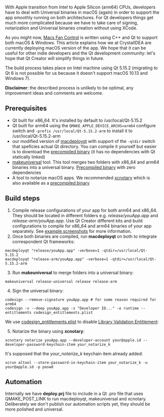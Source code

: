 With Apple transition from Intel to Apple Silicon (arm64) CPUs, developers have to deal with Universal binaries in macOS (again) in order to support the app smoothly running on both architectures. For Qt developers things get much more complicated because we have to take care of signing, notarization and Universal binaries creation without using XCode.

As you might now, [Macs Fan Control](https://crystalidea.com/macs-fan-control) is written using C++ and Qt to support both macOS & Windows. This article explains how we at CrystalIDEA are currently deploying macOS version of the app. We hope that it can be useful for other indie developers and the Qt development community: let's hope that Qt Creator will simplify things in future.

The build process takes place on Intel machine using Qt 5.15.2 (migrating to Qt 6 is not possible for us because it doesn't support macOS 10.13 and Windows 7). 

**Disclaimer**: the described process is unlikely to be optimal, any improvement ideas and comments are welcome.

## Prerequisites

- Qt built for x86_64. It's installed by default to /usr/local/Qt-5.15.2
- Qt built for arm64 using the `QMAKE_APPLE_DEVICE_ARCHS=arm64` configure switch and `-prefix /usr/local/Qt-5.15.2-arm` to install it to /usr/local/Qt-5.15.2-arm
- our modified version of [macdeployqt](macdeployqt_src) with support of the `-qtdir` switch that speficies actual Qt directory. You can compile it yourself but easier is to download the [precompiled binary](bin/macdeployqt) (it has no dependencies with Qt statically linked)
- [makeuniversal](https://github.com/nedrysoft/makeuniversal) tool. This tool merges two folders with  x86_64 and arm64 binaries into a universal binary. [Precompiled binary](bin/makeuniversal) with zero dependencies
- A tool to notarize macOS apps. We recommended [xcnotary](https://github.com/akeru-inc/xcnotary) which is also available as a [precompiled binary](bin/xcnotary)

## Build steps

1. Compile release configurations of your app for both arm64 and x86_64. They should be located in different folders e.g. *release/youApp.app* and *release-arm/youApp.app*. Use Qt Creator different kits and build configurations to compile for x86_64 and arm64 binaries of your app separately. See [example screenshots](screens) for more information. 
2. Once both binaries are compiled, run **macdeployqt** on both to integrate correspondent Qt frameworks:

`macdeployqt "release/youApp.app" -verbose=1 -qtdir=/usr/local/Qt-5.15.2`\
`macdeployqt "release-arm/youApp.app" -verbose=1 -qtdir=/usr/local/Qt-5.15.2-arm`

3. Run **makeuniversal** to merge folders into a universal binary:

`makeuniversal release-universal release release-arm`

4. Sign the universal binary:

`codesign --remove-signature youApp.app # for some reason required for arm64`\
`codesign -v --deep youApp.app -s "Developer ID..." -o runtime --entitlements codesign_entitlements.plist`

We use [codesign_entitlements.plist](etc/codesign_entitlements.plist) to disable [Library Validation Entitlement](https://developer.apple.com/documentation/bundleresources/entitlements/com_apple_security_cs_disable-library-validation?language=objc): 

5. Notarize the binary using **xcnotary**:

`xcnotary notarize youApp.app --developer-account your@apple.id --developer-password-keychain-item your_notarize_k`

It's supposed that the *your_notarize_k* keychain item already added:

`xcrun altool --store-password-in-keychain-item your_notarize_k -u your@apple.id -p paswd`

## Automation

Internally we have **deploy.prj** file to include in a Qt .pro file that uses QMAKE_POST_LINK to run macdeployqt, makeuniversal and xcnotary. Deliberately we don't publish our automation scripts yet, they should be more polished and universal.
